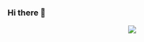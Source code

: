 ### Hi there 👋

<p align="center"><a href="https://github.com/anuraghazra/github-readme-stats">
  <img align="center" src="https://github-readme-stats.vercel.app/api?username=vubakiet&show_icons=true&theme=tokyonight" />
</a></p>

<!-- <p align="center"><a href="https://wakatime.com/@vubakiet">
  <img align="center" width="400" height="300" src="https://wakatime.com/share/@vubakiet/28269aa6-192d-409e-a0c2-ba05ac4ce5ae.svg" />
</a>
<a href="https://wakatime.com/@vubakiet">
  <img align="center" width="400" height="300" src="https://wakatime.com/share/@vubakiet/91d3cffd-2c9e-47f8-8521-2f284b94c60e.svg" />
</a></p>

<p align="center"><a href="https://wakatime.com/@vubakiet">
  <img align="center" width="400" height="300" src="https://wakatime.com/share/@vubakiet/2090da91-11be-4682-8d76-b725023cc159.svg" />
</a>
<a href="https://wakatime.com/@vubakiet">
  <img align="center" width="400" height="300" src="https://wakatime.com/share/@vubakiet/2ac803e4-5b2d-4cfb-80de-c6b18af94a42.svg" />
</a></p> -->
